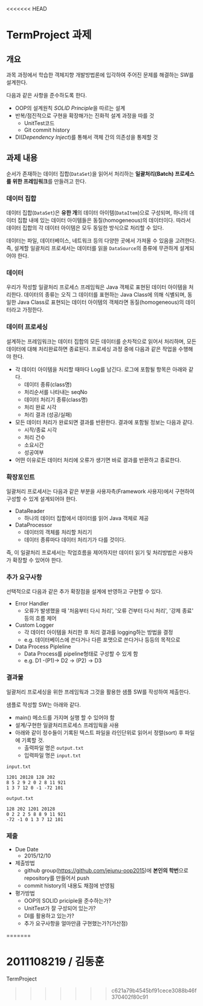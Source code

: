 <<<<<<< HEAD
# TermProject 과제

## 개요

과목 과정에서 학습한 객체지향 개발방법론에 입각하여 주어진 문제를 해결하는 SW를 설계한다.

다음과 같은 사항을 준수하도록 한다.

- OOP의 설계원칙 *SOLID Principle*을 따르는 설계
- 반복/점진적으로 구현을 확장해가는 진화적 설계 과정을 따를 것
   - UnitTest코드
   - Git commit history
- DI(*Dependency Inject*)를 통해서 객체 간의 의존성을 통제할 것


## 과제 내용

순서가 존재하는 데이터 집합(`DataSet`)을 읽어서 처리하는 **일괄처리(Batch) 프로세스를 위한 프레임워크**를 만들려고 한다.


### 데이터 집합

데이터 집합(`DataSet`)은 **유한 개**의 데이터 아이템(`DataItem`)으로 구성되며, 하나의 데이터 집합 내에 있는 데이터 아이템들은 동질(homogeneous)의 데이터이다. 따라서 데이터 집합의 각 데이터 아이템은 모두 동일한 방식으로 처리할 수 있다.

데이터는 파일, 데이터베이스, 네트워크 등의 다양한 곳에서 가져올 수 있음을 고려한다.
즉, 설계할 일괄처리 프로세서는 데이터를 읽을 `DataSource`의 종류에 무관하게 설계되어야 한다.

### 데이터

우리가 작성할 일괄처리 프로세스 프레임웍은 Java 객체로 표현된 데이터 아이템을 처리한다.
데이터의 종류는 오직 그 데이터를 표현하는 Java Class에 의해 식별되며, 동일한 Java Class로 표현되는 데이터 아이템의 객체라면 동질(homogeneous)의 데이터라고 가정한다.

### 데이터 프로세싱

설계하는 프레임워크는 데이터 집합의 모든 데이터를 순차적으로 읽어서 처리하며, 모든 데이터에 대해 처리완료하면 종료된다. 프로세싱 과정 중에 다음과 같은 작업을 수행해야 한다.

- 각 데이터 아이템을 처리할 때마다 Log를 남긴다. 로그에 포함될 항목은 아래와 같다.
	- 데이터 종류(class명)
	- 처리순서를 나타내는 seqNo
	- 데이터 처리기 종류(class명)
	- 처리 완료 시각
	- 처리 결과 (성공/실패)
- 모든 데이터 처리가 완료되면 결과를 반환한다. 결과에 포함될 정보는 다음과 같다.
   - 시작/종료 시각
   - 처리 건수
   - 소요시간
   - 성공여부
- 어떤 이유로든 데이터 처리에 오류가 생기면 바로 결과를 반환하고 종료한다.

### 확장포인트

일괄처리 프로세서는 다음과 같은 부분을 사용자측(Framework 사용자)에서 구현하여 구성할 수 있게 설계되어야 한다.

- DataReader
	- 하나의 데이터 집합에서 데이터를 읽어 Java 객체로 제공
- DataProcessor
	- 데이터의 객체를 처리할 처리기
	- 데이터 종류마다 데이터 처리기가 다를 것이다.

즉, 이 일괄처리 프로세서는 작업흐름을 제어하지만 데이터 읽기 및 처리방법은 사용자가 확장할 수 있어야 한다.

### 추가 요구사항

선택적으로 다음과 같은 추가 확장점을 설계에 반영하고 구현할 수 있다.

- Error Handler
	- 오류가 발생했을 때 '처음부터 다시 처리', '오류 건부터 다시 처리', '강제 종료' 등의 흐름 제어
- Custom Logger
	- 각 데이터 아이템을 처리한 후 처리 결과를 logging하는 방법을 결정
	- e.g. 데이터베이스에 쓴다거나 다른 포맷으로 쓴다거나 등등의 목적으로
- Data Process Pipleline
	- Data Process를 pipeline형태로 구성할 수 있게 함
	- e.g. D1 -(P1)-> D2 -> (P2) -> D3

### 결과물

일괄처리 프로세싱을 위한 프레임웍과 그것을 활용한 샘플 SW를 작성하여 제출한다.

샘플로 작성할 SW는 아래와 같다.

- main() 메소드를 가지며 실행 할 수 있어야 함
- 설계/구현한 일괄처리프로세스 프레임웍을 사용
- 아래와 같이 정수들이 기록된 텍스트 파일을 라인단위로 읽어서 정렬(sort) 후 파일에 기록할 것.
	- 출력파일 명은 `output.txt`
	- 입력파일 명은 `input.txt`

`input.txt`

```
1201 20128 128 202
8 5 2 9 2 0 2 8 11 921
1 3 7 12 0 -1 -72 101
```

`output.txt`
```
128 202 1201 20128
0 2 2 2 5 8 8 9 11 921
-72 -1 0 1 3 7 12 101
```

### 제출

- Due Date
	- 2015/12/10
- 제출방법
	- github group(https://github.com/jejunu-oop2015)에 **본인의 학번**으로 repository를 만들어서 push
	- commit history의 내용도 채점에 반영됨
 - 평가방법
    - OOP의 SOLID priciple을 준수하는가?
    - UnitTest가 잘 구성되어 있는가?
    - DI를 활용하고 있는가?
    - 추가 요구사항을 얼마만큼 구현했는가?(가산점)

=======
# 2011108219 / 김동훈

TermProject
>>>>>>> c621a79b4545bf91cece3088b46f370402f80c91
